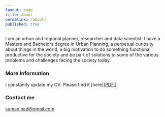 ```yaml
---
layout: page
title: About
permalink: /about/
published: true
---
```


I am an urban and regional planner, researcher and data scientist. I have a Masters and Bachelors degree in Urban Planning, a perpetual curiosity about things in the world, a big motivation to do something functional, productive for the society and be part of solutions to some of the various problems and challenges facing the society today. 

### More Information

I constantly update my CV. Please find it [here](<a href="SD-Suman.github.io/blob/master/Documents/CV_Suman.pdf" target="_blank">PDF.</a>). 

### Contact me

[suman.nad@gmail.com](mailto:suman.nad@gmail.com)
